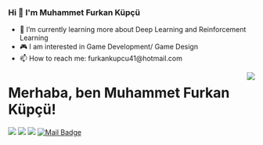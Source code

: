 
### Hi 👋 I'm Muhammet Furkan Küpçü

<ul>
      <li>📖 I’m currently learning more about Deep Learning and Reinforcement Learning </li>
      <li>🎮 I am interested in Game Development/ Game Design </li>
      <li>📫 How to reach me: furkankupcu41@hotmail.com</li>
</ul>

<img align='right' src="https://github-readme-stats.vercel.app/api?username=furkankupcu&show_icons=true">

# Merhaba, ben Muhammet Furkan Küpçü! 

[![](https://img.shields.io/badge/twitter-%231DA1F2.svg?&style=for-the-badge&logo=twitter&logoColor=white)](https://twitter.com/furkankupcu41)
[![](https://img.shields.io/badge/linkedin-%230077B5.svg?&style=for-the-badge&logo=linkedin&logoColor=white)](https://www.linkedin.com/in/muhammet-furkan-kupcu/)
[![](https://img.shields.io/badge/medium-%2312100E.svg?&style=for-the-badge&logo=medium&logoColor=white)](https://medium.com/@furkankupcu41)
[![Mail Badge](https://img.shields.io/badge/furkankupcu41@gmail.com-c14438?style=for-the-badge&logo=Gmail&logoColor=white&link=mailto:furkankupcu41@gmail.com)](mailto:furkankupcu41@gmail.com)
